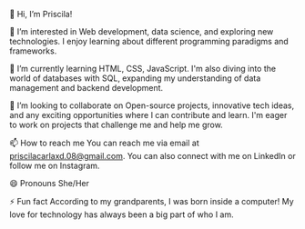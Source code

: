 👋 Hi, I’m Priscila!

👀 I’m interested in
Web development, data science, and exploring new technologies. I enjoy learning about different programming paradigms and frameworks.

🌱 I’m currently learning
HTML, CSS, JavaScript. I'm also diving into the world of databases with SQL, expanding my understanding of data management and backend development.

💞️ I’m looking to collaborate on
Open-source projects, innovative tech ideas, and any exciting opportunities where I can contribute and learn. I'm eager to work on projects that challenge me and help me grow.

📫 How to reach me
You can reach me via email at priscilacarlaxd.08@gmail.com. You can also connect with me on LinkedIn or follow me on Instagram.

😄 Pronouns
She/Her

⚡ Fun fact
According to my grandparents, I was born inside a computer! My love for technology has always been a big part of who I am.

